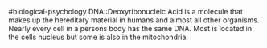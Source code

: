 #biological-psychology 
DNA::Deoxyribonucleic Acid is a molecule that makes up the hereditary material in humans and almost all other organisms. Nearly every cell in a persons body has the same DNA. Most is located in the cells nucleus but some is also in the mitochondria. 